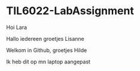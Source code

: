 # TIL6022-LabAssignment
Hoi Lara

Hallo iedereen groetjes Lisanne

Welkom in Github, groetjes Hilde

Ik heb dit op mn laptop aangepast
